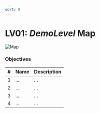 ```yaml
---
sort: 8
---
```


# LV01: *DemoLevel* Map

![Map](url)

### Objectives

| # | Name | Description
| - | ---- | -----------
| 1 | ... | ...
| 2 | ... | ...
| 3 | ... | ...
| 4 | ... | ...
